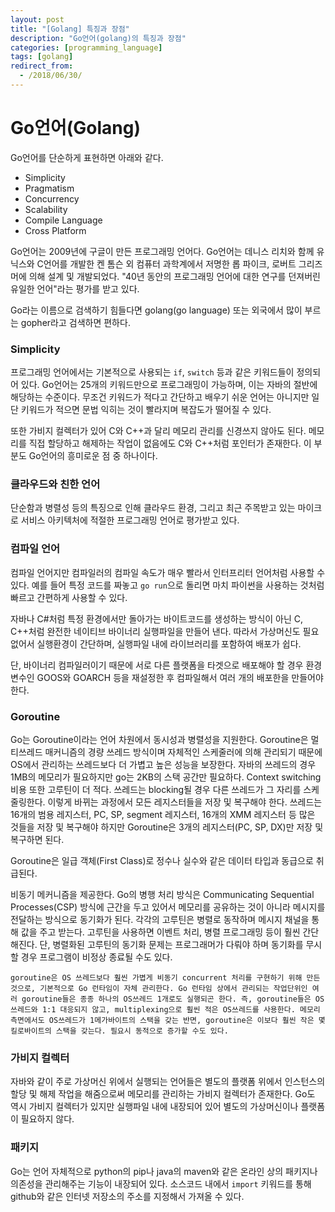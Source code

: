```yaml
---
layout: post
title: "[Golang] 특징과 장점"
description: "Go언어(golang)의 특징과 장점"
categories: [programming_language]
tags: [golang]
redirect_from:
  - /2018/06/30/
---
```


# Go언어(Golang)

Go언어를 단순하게 표현하면 아래와 같다.
- Simplicity
- Pragmatism
- Concurrency
- Scalability
- Compile Language
- Cross Platform

Go언어는 2009년에 구글이 만든 프로그래밍 언어다. Go언어는 데니스 리치와 함께 유닉스와 C언어를 개발한 켄 톰슨 외 컴퓨터 과학계에서 저명한 롭 파이크, 로버트 그리즈머에 의해 설계 및 개발되었다. "40년 동안의 프로그래밍 언어에 대한 연구를 던져버린 유일한 언어"라는 평가를 받고 있다.

Go라는 이름으로 검색하기 힘들다면 golang(go language) 또는 외국에서 많이 부르는 gopher라고 검색하면 편하다.

### Simplicity
프로그래밍 언어에서는 기본적으로 사용되는 `if`, `switch` 등과 같은 키워드들이 정의되어 있다. Go언어는 25개의 키워드만으로 프로그래밍이 가능하며, 이는 자바의 절반에 해당하는 수준이다. 무조건 키워드가 적다고 간단하고 배우기 쉬운 언어는 아니지만 일단 키워드가 적으면 문법 익히는 것이 빨라지며 복잡도가 떨어질 수 있다.

또한 가비지 컬렉터가 있어 C와 C++과 달리 메모리 관리를 신경쓰지 않아도 된다. 메모리를 직접 할당하고 해제하는 작업이 없음에도 C와 C++처럼 포인터가 존재한다. 이 부분도 Go언어의 흥미로운 점 중 하나이다.


### 클라우드와 친한 언어
단순함과 병렬성 등의 특징으로 인해 클라우드 환경, 그리고 최근 주목받고 있는 마이크로 서비스 아키텍처에 적절한 프로그래밍 언어로 평가받고 있다.


### 컴파일 언어
컴파일 언어지만 컴파일러의 컴파일 속도가 매우 빨라서 인터프리터 언어처럼 사용할 수 있다. 예를 들어 특정 코드를 짜놓고 `go run`으로 돌리면 마치 파이썬을 사용하는 것처럼 빠르고 간편하게 사용할 수 있다.

자바나 C#처럼 특정 환경에서만 돌아가는 바이트코드를 생성하는 방식이 아닌 C, C++처럼 완전한 네이티브 바이너리 실행파일을 만들어 낸다. 따라서 가상머신도 필요 없어서 실행환경이 간단하며, 실행파일 내에 라이브러리를 포함하여 배포가 쉽다.

단, 바이너리 컴파일러이기 때문에 서로 다른 플랫폼을 타겟으로 배포해야 할 경우 환경변수인 GOOS와 GOARCH 등을 재설정한 후 컴파일해서 여러 개의 배포한을 만들어야 한다.


### Goroutine
Go는 Goroutine이라는 언어 차원에서 동시성과 병렬성을 지원한다. Goroutine은 멀티쓰레드 매커니즘의 경량 쓰레드 방식이며 자체적인 스케줄러에 의해 관리되기 때문에 OS에서 관리하는 쓰레드보다 더 가볍고 높은 성능을 보장한다. 자바의 쓰레드의 경우 1MB의 메모리가 필요하지만 go는 2KB의 스택 공간만 필요하다. Context switching 비용 또한 고루틴이 더 적다. 쓰레드는 blocking될 경우 다른 쓰레드가 그 자리를 스케줄링한다. 이렇게 바뀌는 과정에서 모든 레지스터들을 저장 및 복구해야 한다. 쓰레드는 16개의 범용 레지스터, PC, SP, segment 레지스터, 16개의 XMM 레지스터 등 많은 것들을 저장 및 복구해야 하지만 Goroutine은 3개의 레지스터(PC, SP, DX)만 저장 및 복구하면 된다.

Goroutine은 일급 객체(First Class)로 정수나 실수와 같은 데이터 타입과 동급으로 취급된다.

비동기 메커니즘을 제공한다. Go의 병행 처리 방식은 Communicating Sequential Processes(CSP) 방식에 근간을 두고 있어서 메모리를 공유하는 것이 아니라 메시지를 전달하는 방식으로 동기화가 된다. 각각의 고루틴은 병렬로 동작하며 메시지 채널을 통해 값을 주고 받는다. 고루틴을 사용하면 이벤트 처리, 병렬 프로그래밍 등이 훨씬 간단해진다. 단, 병렬화된 고루틴의 동기화 문제는 프로그래머가 다뤄야 하며 동기화를 무시할 경우 프로그램이 비정상 종료될 수도 있다.

```
goroutine은 OS 쓰레드보다 훨씬 가볍게 비동기 concurrent 처리를 구현하기 위해 만든 것으로, 기본적으로 Go 런타임이 자체 관리한다. Go 런타임 상에서 관리되는 작업단위인 여러 goroutine들은 종종 하나의 OS쓰레드 1개로도 실행되곤 한다. 즉, goroutine들은 OS쓰레드와 1:1 대응되지 않고, multiplexing으로 훨씬 적은 OS쓰레드를 사용한다. 메모리 측면에서도 OS쓰레드가 1메가바이트의 스택을 갖는 반면, goroutine은 이보다 훨씬 작은 몇 킬로바이트의 스택을 갖는다. 필요시 동적으로 증가할 수도 있다.
```

### 가비지 컬렉터
자바와 같이 주로 가상머신 위에서 실행되는 언어들은 별도의 플랫폼 위에서 인스턴스의 할당 및 해제 작업을 해줌으로써 메모리를 관리하는 가비지 컬렉터가 존재한다. Go도 역시 가비지 컬렉터가 있지만 실행파일 내에 내장되어 있어 별도의 가상머신이나 플랫폼이 필요하지 않다.

### 패키지
Go는 언어 자체적으로 python의 pip나 java의 maven와 같은 온라인 상의 패키지나 의존성을 관리해주는 기능이 내장되어 있다. 소스코드 내에서 `import` 키워드를 통해 github와 같은 인터넷 저장소의 주소를 지정해서 가져올 수 있다.
